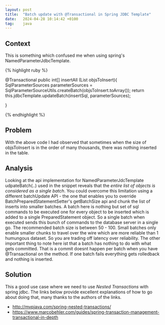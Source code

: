 ```yaml
---
layout: post
title:  "Batch update with @Transactional in Spring JDBC Template"
date:   2024-04-28 10:14:42 +0100
tag:    java
---
```


## Context

This is something which confused me when using spring's NamedParameterJdbcTemplate.

{% highlight ruby %}

@Transactional
public int[] insertAll (List<SaveThisObject> objsToInsert){
	SqlParameterSources parameterSources = SqlParameterSourceUtils.createBatch(objsToInsert.toArray());
	return this.jdbcTemplate.updateBatch(insertSql, parameterSources);

}

{% endhighlight %}

## Problem
With the above code I had observed that sometimes when the size of objsToInsert is in the order of many thousands, there was nothing inserted in the table.

## Analysis
Looking at the api implementation for NamedParameterJdcTemplate udpateBatch(..) used in the snippet reveals that 
the _entire list of objects is considered as a single batch_.
You could  overcome this limitation using a different batchUpdate API - the one that enables you to override BatchPreparedStatementSetter's getBatchSize 
api and chunk the list of inserts into smaller batches. A batch here is nothing but set of sql commands to be executed one for every object to be inserted
which is added to a single PreparedStatement object. So a single batch when executed sends this bunch of commands to the database server in a single go.
The recommended batch size is between 50 - 100. Small batches only enable smaller chunks to travel over the wire which are more reliable than 1 humungous dataset.
So you are trading off latency over reliability. The other important thing to note here ist that a batch has nothing to do with what gets committed. 
That is a commit doesnt happen per batch when you have @Transactional on the method. If one batch fails everything gets rolledback and nothing is inserted. 

## Solution
This a good use case where we need to use _Nested Transactions_ with spring jdbc.
The links below provide excellent explanations of how to go about doing that, many thanks to the authors of the links.
- http://mvpjava.com/spring-nested-transactions/
- https://www.marcobehler.com/guides/spring-transaction-management-transactional-in-depth
